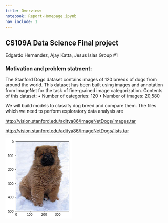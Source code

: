 ```yaml
---
title: Overview:
notebook: Report-Homepage.ipynb
nav_include: 1
---
```



## CS109A Data Science Final project
 Edgardo Hernandez, Ajay Katta, Jesus Islas
Group #1


### Motivation and problem statment:

The Stanford Dogs dataset contains images of 120 breeds of dogs from around the world. This dataset has been built using images and annotation from ImageNet for the task of fine-grained image categorization. Contents of this dataset: • Number of categories: 120 • Number of images: 20,580

We will build models to classify dog breed and compare them. The files which we need to perform exploratory data analysis are

http://vision.stanford.edu/aditya86/ImageNetDogs/images.tar

http://vision.stanford.edu/aditya86/ImageNetDogs/lists.tar


![IMUs](/Images/dog1.png)



